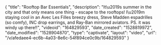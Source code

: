 {
    "title": "Rooftop Bar Essentials",
    "description": "It\u2019s summer in the city and that only means one thing - escape to the rooftops! I\u2019m staying cool in an Avec Les Filles breezy dress, Steve Madden espadrilles (so comfy), INC drop earrings, and Ray-Ban mirrored aviators. PS. it was windy up there!!",
    "videoid": "164829593",
    "date_created": "1528819972",
    "date_modified": "1528904870",
    "type": "captivate",
    "layout": "video",
    "url": "\/v\/afedaee4-ec6b-4a03-8e6c-54f894ce0c9b\/164829593"
}